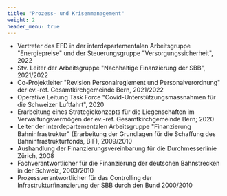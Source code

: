 ```yaml
---
title: "Prozess- und Krisenmanagement"
weight: 2
header_menu: true
---
```


* Vertreter des EFD in der interdepartementalen Arbeitsgruppe "Energiepreise" und der Steuerungsgruppe "Versorgungssicherheit", 2022
* Stv. Leiter der Arbeitsgruppe "Nachhaltige Finanzierung der SBB", 2021/2022
* Co-Projektleiter "Revision Personalreglement und Personalverordnung" der ev.-ref. Gesamtkirchgemeinde Bern, 2021/2022
* Operative Leitung Task Force "Covid-Unterstützungsmassnahmen für die Schweizer Luftfahrt", 2020
* Erarbeitung eines Strategiekonzepts für die Liegenschaften im Verwaltungsvermögen der ev.-ref. Gesamtkirchgemeinde Bern; 2020
* Leiter der interdepartementalen Arbeitsgruppe "Finanzierung Bahninfrastruktur" (Erarbeitung der Grundlagen für die Schaffung des Bahninfrastrukturfonds, BIF), 2009/2010
* Aushandlung der Finanzierungsvereinbarung für die Durchmesserlinie Zürich, 2008
* Fachverantwortlicher für die Finanzierung der deutschen Bahnstrecken in der Schweiz, 2003/2010
* Prozessverantwortlicher für das Controlling der Infrastrukturfinanzierung der SBB durch den Bund 2000/2010
